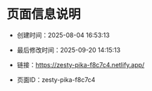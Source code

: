 # 页面信息说明

- 创建时间：2025-08-04 16:53:13

- 最后修改时间：2025-09-20 14:15:13

- 链接：https://zesty-pika-f8c7c4.netlify.app/

- 页面ID：zesty-pika-f8c7c4
